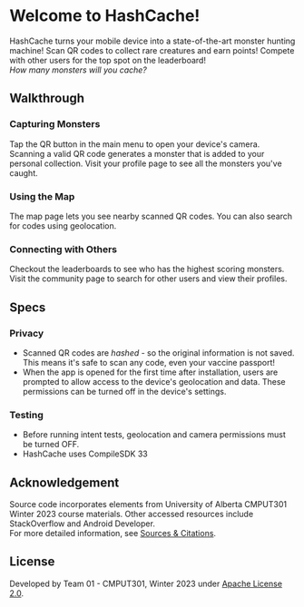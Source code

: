 # Welcome to HashCache!

HashCache turns your mobile device into a state-of-the-art monster hunting machine! Scan QR codes to collect rare creatures and earn points! Compete with other users for the top spot on the leaderboard!  
_How many monsters will you cache?_  

## Walkthrough
### Capturing Monsters
Tap the QR button in the main menu to open your device's camera.  
Scanning a valid QR code generates a monster that is added to your personal collection. Visit your profile page to see all the monsters you've caught.  

### Using the Map
The map page lets you see nearby scanned QR codes. You can also search for codes using geolocation.  

### Connecting with Others
Checkout the leaderboards to see who has the highest scoring monsters. Visit the community page to search for other users and view their profiles.  

## Specs  
### Privacy  
 - Scanned QR codes are _hashed_ - so the original information is not saved. This means it's safe to scan any code, even your vaccine passport!  
 - When the app is opened for the first time after installation, users are prompted to allow access to the device's geolocation and data. These permissions can be turned off in the device's settings.
 
 ### Testing  
 - Before running intent tests, geolocation and camera permissions must be turned OFF.  
 - HashCache uses CompileSDK 33  

## Acknowledgement
Source code incorporates elements from University of Alberta CMPUT301 Winter 2023 course materials. Other accessed resources include StackOverflow and Android Developer.  
For more detailed information, see [Sources & Citations](https://github.com/CMPUT301W23T01/HashCache/wiki/Sources-%26-Citations/_edit).

## License
Developed by Team 01 - CMPUT301, Winter 2023 under [Apache License 2.0](https://github.com/CMPUT301W23T01/HashCache/blob/main/LICENSE).

